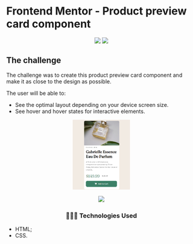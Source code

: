 # Frontend Mentor - Product preview card component

<p align="center">
  <img src="https://img.shields.io/static/v1?label=SUBLIMETEXT3&message=IDE&color=blue&style=for-the-badge&logo=SUBLIMETEXT3"/>
  <img src="http://img.shields.io/static/v1?label=STATUS&message=CONCLUIDO&color=GREEN&style=for-the-badge"/>
</p>

## The challenge

The challenge was to create this product preview card component and make it as close to the design as possible.

The user will be able to:

- See the optimal layout depending on your device screen size.
- See hover and hover states for interactive elements.

<p align="center">
 <img width="30%" src="termino-mob.png">
</p>
<p align="center">
  <img width="30%" src="termino-desk.png"
</p>


<h3 align="center">👩🏽‍💻 Technologies Used</h3>   

* HTML;
* CSS.

